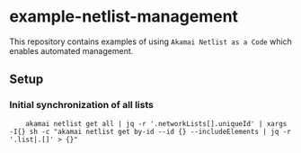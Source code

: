 # example-netlist-management

This repository contains examples of using `Akamai Netlist as a Code` which enables automated management.

## Setup

### Initial synchronization of all lists

```
    akamai netlist get all | jq -r '.networkLists[].uniqueId' | xargs -I{} sh -c "akamai netlist get by-id --id {} --includeElements | jq -r '.list|.[]' > {}"
```
